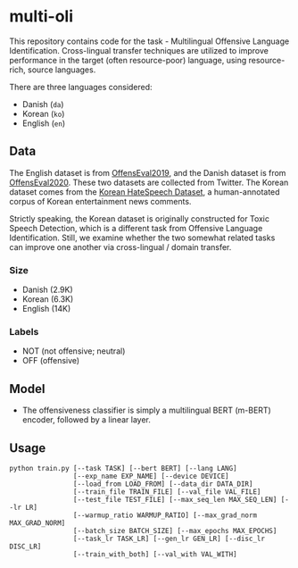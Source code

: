 # multi-oli

This repository contains code for the task - Multilingual Offensive Language Identification.
Cross-lingual transfer techniques are utilized to improve performance in the target (often resource-poor) language, using resource-rich, source languages.
 
There are three languages considered:
* Danish (`da`)
* Korean (`ko`)
* English (`en`)

## Data
The English dataset is from [OffensEval2019](https://sites.google.com/site/offensevalsharedtask/offenseval2019), and the Danish dataset is from [OffensEval2020](https://sites.google.com/site/offensevalsharedtask/results-and-paper-submission). These two datasets are collected from Twitter.
The Korean dataset comes from the [Korean HateSpeech Dataset](https://github.com/kocohub/korean-hate-speech), a human-annotated corpus of Korean entertainment news comments. 

Strictly speaking, the Korean dataset is originally constructed for Toxic Speech Detection, which is a different task from Offensive Language Identification.
Still, we examine whether the two somewhat related tasks can improve one another via cross-lingual / domain transfer.

### Size
* Danish (2.9K)
* Korean (6.3K)
* English (14K)

### Labels
* NOT (not offensive; neutral)
* OFF (offensive)

## Model
* The offensiveness classifier is simply a multilingual BERT (m-BERT) encoder, followed by a linear layer. 

## Usage
```
python train.py [--task TASK] [--bert BERT] [--lang LANG]
                [--exp_name EXP_NAME] [--device DEVICE]
                [--load_from LOAD_FROM] [--data_dir DATA_DIR]
                [--train_file TRAIN_FILE] [--val_file VAL_FILE]
                [--test_file TEST_FILE] [--max_seq_len MAX_SEQ_LEN] [--lr LR]
                [--warmup_ratio WARMUP_RATIO] [--max_grad_norm MAX_GRAD_NORM]
                [--batch_size BATCH_SIZE] [--max_epochs MAX_EPOCHS]
                [--task_lr TASK_LR] [--gen_lr GEN_LR] [--disc_lr DISC_LR]
                [--train_with_both] [--val_with VAL_WITH]
```
